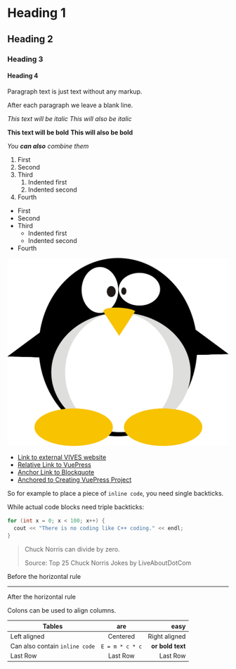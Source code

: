 # Heading 1

## Heading 2

### Heading 3

#### Heading 4

Paragraph text is just text without any markup.

After each paragraph we leave a blank line.

*This text will be italic*
_This will also be italic_

**This text will be bold**
__This will also be bold__

_You **can also** combine them_

1. First
1. Second
1. Third
    1. Indented first
    1. Indented second
1. Fourth

* First
* Second
* Third
    * Indented first
    * Indented second
* Fourth

![Penguin](./assets/linux-155549_1280.png)

* [Link to external VIVES website](https://www.vives.be)
* [Relative Link to VuePress](../vuepress)
* [Anchor Link to Blockquote](#blockquote)
* [Anchored to Creating VuePress Project](../vuepress/#creating-a-new-vuepress-course)

So for example to place a piece of `inline code`, you need single backticks.

While actual code blocks need triple backticks:

```cpp
for (int x = 0; x < 100; x++) {
  cout << "There is no coding like C++ coding." << endl;
}
```

> Chuck Norris can divide by zero.
>
> Source: Top 25 Chuck Norris Jokes by LiveAboutDotCom

Before the horizontal rule

---

After the horizontal rule

Colons can be used to align columns.

| Tables | are | easy  |
| ------------- |:-------------:| -----:|
| Left aligned | Centered |  Right aligned |
| Can also contain `inline code` | `E = m * c * c` | **or bold text** |
| Last Row | Last Row | Last Row |
